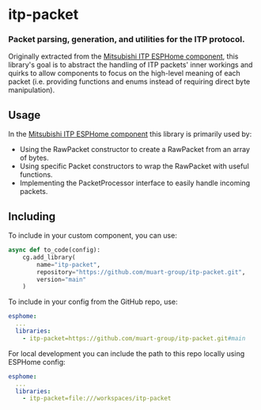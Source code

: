 # itp-packet
### Packet parsing, generation, and utilities for the ITP protocol.
Originally extracted from the [Mitsubishi ITP ESPHome component](https://github.com/muart-group/esphome-components/tree/dev/components/mitsubishi_itp), this library's goal is to abstract the handling of ITP packets' inner workings and quirks to allow components to focus on the high-level meaning of each packet (i.e. providing functions and enums instead of requiring direct byte manipulation).


## Usage
In the [Mitsubishi ITP ESPHome component](https://github.com/muart-group/esphome-components/tree/dev/components/mitsubishi_itp) this library is primarily used by:
- Using the RawPacket constructor to create a RawPacket from an array of bytes.
- Using specific Packet constructors to wrap the RawPacket with useful functions.
- Implementing the PacketProcessor interface to easily handle incoming packets.

## Including
To include in your custom component, you can use:
```python
async def to_code(config):
    cg.add_library(
        name="itp-packet",
        repository="https://github.com/muart-group/itp-packet.git",
        version="main"
    )
```

To include in your config from the GitHub repo, use:
```yaml
esphome:
  ...
  libraries:
    - itp-packet=https://github.com/muart-group/itp-packet.git#main
```

For local development you can include the path to this repo locally using ESPHome config:
```yaml
esphome:
  ...
  libraries:
    - itp-packet=file:///workspaces/itp-packet
```

